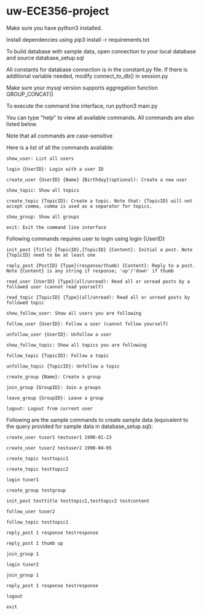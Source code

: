 # uw-ECE356-project

Make sure you have python3 installed.

Install dependencies using pip3 install -r requirements.txt

To build database with sample data, open connection to your local database and source database_setup.sql

All constants for database connection is in the constant.py file. If there is additional variable needed, modify connect_to_db() in session.py

Make sure your mysql version supports aggregation function GROUP_CONCAT()

To execute the command line interface, run python3 main.py




You can type "help" to view all available commands. All commands are also listed below.

Note that all commands are case-sensitive


Here is a list of all the commands available:

    show_user: List all users

    login {UserID}: Login with a user ID

    create_user {UserID} {Name} {Birthday}(optional): Create a new user

    show_topic: Show all topics
    
    create_topic {TopicID}: Create a topic. Note that: {TopicID} will not accept comma, comma is used as a separator for topics.

    show_group: Show all groups

    exit: Exit the command line interface
    

Following commands requires user to login using login {UserID}

    init_post {Title} {TopicID},{TopicID} {Content}: Initial a post. Note {TopicID} need to be at least one

    reply_post {PostID} {Type}(response/thumb) {Content}: Reply to a post. Note {Content} is any string if response; 'up'/'down' if thumb

    read_user {UserID} {Type}(all/unread): Read all or unread posts by a followed user (cannot read yourself)

    read_topic {TopicID} {Type}(all/unread): Read all or unread posts by followed topic

    show_follow_user: Show all users you are following
    
    follow_user {UserID}: Follow a user (cannot follow yourself)

    unfollow_user {UserID}: Unfollow a user

    show_follow_topic: Show all topics you are following

    follow_topic {TopicID}: Follow a topic

    unfollow_topic {TopicID}: Unfollow a topic

    create_group {Name}: Create a group

    join_group {GroupID}: Join a groups

    leave_group {GroupID}: Leave a group

    logout: Logout from current user

Following are the sample commands to create sample data (equivalent to the query provided for sample data in database_setup.sql):
    
    create_user tuser1 testuser1 1990-01-23

    create_user tuser2 testuser2 1990-04-05

    create_topic testtopic1

    create_topic testtopic2

    login tuser1

    create_group testgroup

    init_post testtitle testtopic1,testtopic2 testcontent

    follow_user tuser2

    follow_topic testtopic1

    reply_post 1 response testresponse

    reply_post 1 thumb up

    join_group 1

    login tuser2

    join_group 1

    reply_post 1 response testresponse

    logout

    exit
